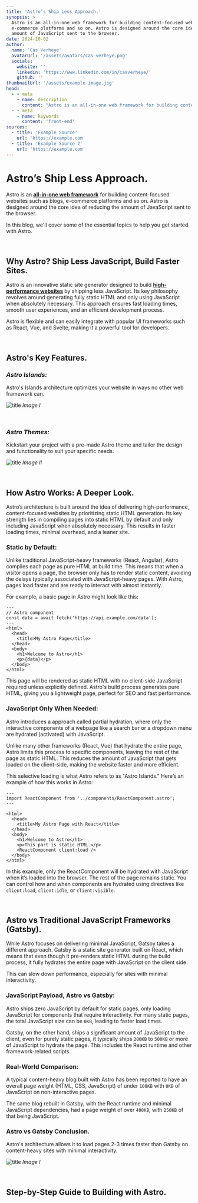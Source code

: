 ```yaml
---
title: 'Astro’s Ship Less Approach.'
synopsis: >
  Astro is an all-in-one web framework for building content-focused websites such as blogs,
  e-commerce platforms and so on. Astro is designed around the core idea of reducing the
  amount of JavaScript sent to the browser.
date: 2024-10-02
author:
  name: 'Cas Verheye'
  avatarUrl: '/assets/avatars/cas-verheye.png'
  socials:
    website: ''
    linkedin: 'https://www.linkedin.com/in/casverheye/'
    github: ''
thumbnailUrl: '/assets/example-image.jpg'
head:
  - - meta
    - name: description
      content: "Astro is an all-in-one web framework for building content-focused websites such as blogs, e-commerce platforms and so on. Astro is designed around the core idea of reducing the amount of JavaScript sent to the browser."
  - - meta
    - name: keywords
      content: 'front-end'
sources:
  - title: 'Example Source'
    url: 'https://example.com'
  - title: 'Example Source 2'
    url: 'https://example.com'
---
```



# Astro’s Ship Less Approach.
Astro is an **<u>all-in-one web framework</u>** for building content-focused websites such as blogs, e-commerce platforms and so on. Astro is designed around the core idea of reducing the amount of JavaScript sent to the browser.

In this blog, we'll cover some of the essential topics to help you get started with Astro.

<br>

## Why Astro? Ship Less JavaScript, Build Faster Sites.
Astro is an innovative static site generator designed to build **<u>high-performance websites</u>** by shipping less JavaScript. Its key philosophy revolves around generating fully static HTML and only using JavaScript when absolutely necessary. This approach ensures fast loading times, smooth user experiences, and an efficient development process.

Astro is flexible and can easily integrate with popular UI frameworks such as React, Vue, and Svelte, making it a powerful tool for developers.

<br>

## Astro's Key Features.

### <em>Astro Islands:</em>
Astro's Islands architecture optimizes your website in ways no other web framework can.

![title](images/astros-ship-less-approach_img_1.png)
*Image I*

<br>

### <em>Astro Themes:</em>
Kickstart your project with a pre-made Astro theme and tailor the design and functionality to suit your specific needs.

![title](images/astros-ship-less-approach_img_2.png)
*Image II*

<br>

## How Astro Works: A Deeper Look.
Astro’s architecture is built around the idea of delivering high-performance, content-focused websites by prioritizing static HTML generation. Its key strength lies in compiling pages into static HTML by default and only including JavaScript when absolutely necessary. This results in faster loading times, minimal overhead, and a leaner site.

### Static by Default:
Unlike traditional JavaScript-heavy frameworks (React, Angular), Astro compiles each page as pure HTML at build time. This means that when a visitor opens a page, the browser only has to render static content, avoiding the delays typically associated with JavaScript-heavy pages. With Astro, pages load faster and are ready to interact with almost instantly.

For example, a basic page in Astro might look like this:
```astro
---
// Astro component
const data = await fetch('https://api.example.com/data');
---
<html>
  <head>
    <title>My Astro Page</title>
  </head>
  <body>
    <h1>Welcome to Astro</h1>
    <p>{data}</p>
  </body>
</html>
```
This page will be rendered as static HTML with no client-side JavaScript required unless explicitly defined. Astro's build process generates pure HTML, giving you a lightweight page, perfect for SEO and fast performance.

### JavaScript Only When Needed:
Astro introduces a approach called partial hydration, where only the interactive components of a webpage like a search bar or a dropdown menu are hydrated (activated) with JavaScript.

Unlike many other frameworks (React, Vue) that hydrate the entire page, Astro limits this process to specific components, leaving the rest of the page as static HTML. This reduces the amount of JavaScript that gets loaded on the client-side, making the website faster and more efficient.

This selective loading is what Astro refers to as "Astro Islands." Here’s an example of how this works in Astro:
```
---
import ReactComponent from '../components/ReactComponent.astro';
---

<html>
  <head>
    <title>My Astro Page with React</title>
  </head>
  <body>
    <h1>Welcome to Astro</h1>
    <p>This part is static HTML.</p>
    <ReactComponent client:load />
  </body>
</html>
```
In this example, only the ReactComponent will be hydrated with JavaScript when it’s loaded into the browser. The rest of the page remains static. You can control how and when components are hydrated using directives like `client:load`, `client:idle`, or `client:visible`.

<br>

## Astro vs Traditional JavaScript Frameworks (Gatsby).
While Astro focuses on delivering minimal JavaScript, Gatsby takes a different approach. Gatsby is a static site generator built on React, which means that even though it pre-renders static HTML during the build process, it fully hydrates the entire page with JavaScript on the client side.

This can slow down performance, especially for sites with minimal interactivity.

### JavaScript Payload, Astro vs Gatsby:
Astro ships zero JavaScript by default for static pages, only loading JavaScript for components that require interactivity. For many static pages, the total JavaScript size can be `0KB`, leading to faster load times.

Gatsby, on the other hand, ships a significant amount of JavaScript to the client, even for purely static pages, it typically ships `200KB` to `500KB` or more of JavaScript to hydrate the page. This includes the React runtime and other framework-related scripts.

### Real-World Comparison:
A typical content-heavy blog built with Astro has been reported to have an overall page weight (HTML, CSS, JavaScript) of under `100KB` with `0KB` of JavaScript on non-interactive pages.

The same blog rebuilt in Gatsby, with the React runtime and minimal JavaScript dependencies, had a page weight of over `400KB`, with `250KB` of that being JavaScript.

### Astro vs Gatsby Conclusion.
Astro's architecture allows it to load pages 2-3 times faster than Gatsby on content-heavy sites with minimal interactivity.

![title](images/astros-ship-less-approach_img_1.png)
*Image I*

<br>

## Step-by-Step Guide to Building with Astro.
